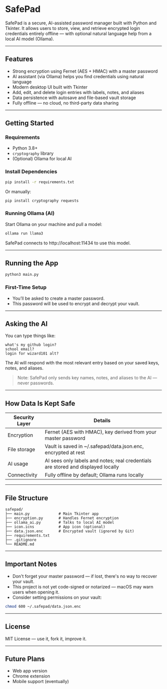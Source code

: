# SafePad

SafePad is a secure, AI-assisted password manager built with Python and Tkinter. It allows users to store, view, and retrieve encrypted login credentials entirely offline — with optional natural language help from a local AI model (Ollama).

---

## Features

- Strong encryption using Fernet (AES + HMAC) with a master password
- AI assistant (via Ollama) helps you find credentials using natural language
- Modern desktop UI built with Tkinter
- Add, edit, and delete login entries with labels, notes, and aliases
- Data persistence with autosave and file-based vault storage
- Fully offline — no cloud, no third-party data sharing

---

## Getting Started

### Requirements

- Python 3.8+
- `cryptography` library
- (Optional) Ollama for local AI

### Install Dependencies

```bash
pip install -r requirements.txt
```

Or manually:

```bash
pip install cryptography requests
```

### Running Ollama (AI)

Start Ollama on your machine and pull a model:

```bash
ollama run llama3
```

SafePad connects to http://localhost:11434 to use this model.

---

## Running the App

```bash
python3 main.py
```

### First-Time Setup

- You’ll be asked to create a master password.
- This password will be used to encrypt and decrypt your vault.

---

## Asking the AI

You can type things like:

```
what's my github login?
school email?
login for wizard101 alt?
```

The AI will respond with the most relevant entry based on your saved keys, notes, and aliases.

> Note: SafePad only sends key names, notes, and aliases to the AI — never passwords.

---

## How Data Is Kept Safe

| Security Layer     | Details |
|--------------------|---------|
| Encryption         | Fernet (AES with HMAC), key derived from your master password |
| File storage       | Vault is saved in ~/.safepad/data.json.enc, encrypted at rest |
| AI usage           | AI sees only labels and notes; real credentials are stored and displayed locally |
| Connectivity       | Fully offline by default; Ollama runs locally |

---

## File Structure

```plaintext
safepad/
├── main.py             # Main Tkinter app
├── encryption.py       # Handles Fernet encryption
├── ollama_ai.py        # Talks to local AI model
├── icon.icns           # App icon (optional)
├── data.json.enc       # Encrypted vault (ignored by Git)
├── requirements.txt
├── .gitignore
└── README.md
```

---

## Important Notes

- Don't forget your master password — if lost, there's no way to recover your vault.
- This project is not yet code-signed or notarized — macOS may warn users when opening it.
- Consider setting permissions on your vault:

```bash
chmod 600 ~/.safepad/data.json.enc
```

---

## License

MIT License — use it, fork it, improve it.

---

## Future Plans

- Web app version
- Chrome extension
- Mobile support (eventually)
